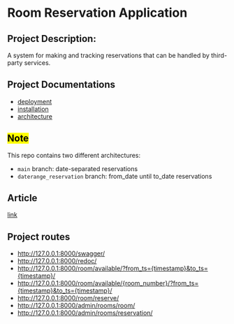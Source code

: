 # Room Reservation Application

## Project Description:
A system for making and tracking reservations that can be handled by third-party services.

## Project Documentations
- [deployment](docs/deployment.md)
- [installation](docs/installation.md)
- [architecture](docs/architecture.md)

## <mark>Note</mark>
This repo contains two different architectures:
- `main` branch: date-separated reservations
- `daterange_reservation` branch: from_date until to_date reservations

## Article
[link](https://medium.com/@amirayat20/django-rest-efficient-bulk-create-d2fea0ad3e54)

## Project routes
- http://127.0.0.1:8000/swagger/                
- http://127.0.0.1:8000/redoc/
- http://127.0.0.1:8000/room/available/?from_ts={timestamp}&to_ts={timestamp}/
- http://127.0.0.1:8000/room/available/{room_number}/?from_ts={timestamp}&to_ts={timestamp}/
- http://127.0.0.1:8000/room/reserve/
- http://127.0.0.1:8000/admin/rooms/room/
- http://127.0.0.1:8000/admin/rooms/reservation/